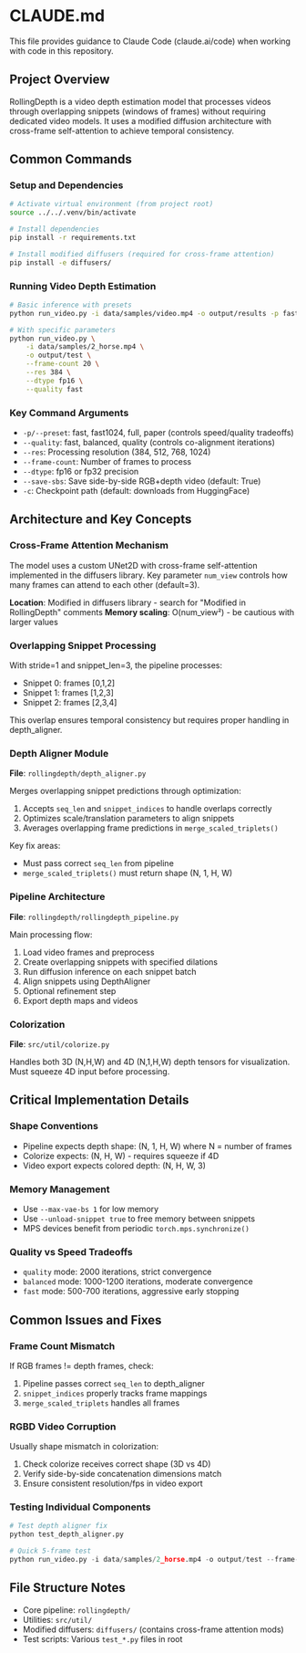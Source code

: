 # CLAUDE.md

This file provides guidance to Claude Code (claude.ai/code) when working with code in this repository.

## Project Overview

RollingDepth is a video depth estimation model that processes videos through overlapping snippets (windows of frames) without requiring dedicated video models. It uses a modified diffusion architecture with cross-frame self-attention to achieve temporal consistency.

## Common Commands

### Setup and Dependencies
```bash
# Activate virtual environment (from project root)
source ../../.venv/bin/activate

# Install dependencies
pip install -r requirements.txt

# Install modified diffusers (required for cross-frame attention)
pip install -e diffusers/
```

### Running Video Depth Estimation
```bash
# Basic inference with presets
python run_video.py -i data/samples/video.mp4 -o output/results -p fast

# With specific parameters
python run_video.py \
    -i data/samples/2_horse.mp4 \
    -o output/test \
    --frame-count 20 \
    --res 384 \
    --dtype fp16 \
    --quality fast
```

### Key Command Arguments
- `-p/--preset`: fast, fast1024, full, paper (controls speed/quality tradeoffs)
- `--quality`: fast, balanced, quality (controls co-alignment iterations)
- `--res`: Processing resolution (384, 512, 768, 1024)
- `--frame-count`: Number of frames to process
- `--dtype`: fp16 or fp32 precision
- `--save-sbs`: Save side-by-side RGB+depth video (default: True)
- `-c`: Checkpoint path (default: downloads from HuggingFace)

## Architecture and Key Concepts

### Cross-Frame Attention Mechanism
The model uses a custom UNet2D with cross-frame self-attention implemented in the diffusers library. Key parameter `num_view` controls how many frames can attend to each other (default=3).

**Location**: Modified in diffusers library - search for "Modified in RollingDepth" comments
**Memory scaling**: O(num_view²) - be cautious with larger values

### Overlapping Snippet Processing
With stride=1 and snippet_len=3, the pipeline processes:
- Snippet 0: frames [0,1,2]
- Snippet 1: frames [1,2,3]
- Snippet 2: frames [2,3,4]

This overlap ensures temporal consistency but requires proper handling in depth_aligner.

### Depth Aligner Module
**File**: `rollingdepth/depth_aligner.py`

Merges overlapping snippet predictions through optimization:
1. Accepts `seq_len` and `snippet_indices` to handle overlaps correctly
2. Optimizes scale/translation parameters to align snippets
3. Averages overlapping frame predictions in `merge_scaled_triplets()`

Key fix areas:
- Must pass correct `seq_len` from pipeline
- `merge_scaled_triplets()` must return shape (N, 1, H, W)

### Pipeline Architecture
**File**: `rollingdepth/rollingdepth_pipeline.py`

Main processing flow:
1. Load video frames and preprocess
2. Create overlapping snippets with specified dilations
3. Run diffusion inference on each snippet batch
4. Align snippets using DepthAligner
5. Optional refinement step
6. Export depth maps and videos

### Colorization
**File**: `src/util/colorize.py`

Handles both 3D (N,H,W) and 4D (N,1,H,W) depth tensors for visualization. Must squeeze 4D input before processing.

## Critical Implementation Details

### Shape Conventions
- Pipeline expects depth shape: (N, 1, H, W) where N = number of frames
- Colorize expects: (N, H, W) - requires squeeze if 4D
- Video export expects colored depth: (N, H, W, 3)

### Memory Management
- Use `--max-vae-bs 1` for low memory
- Use `--unload-snippet true` to free memory between snippets
- MPS devices benefit from periodic `torch.mps.synchronize()`

### Quality vs Speed Tradeoffs
- `quality` mode: 2000 iterations, strict convergence
- `balanced` mode: 1000-1200 iterations, moderate convergence
- `fast` mode: 500-700 iterations, aggressive early stopping

## Common Issues and Fixes

### Frame Count Mismatch
If RGB frames != depth frames, check:
1. Pipeline passes correct `seq_len` to depth_aligner
2. `snippet_indices` properly tracks frame mappings
3. `merge_scaled_triplets` handles all frames

### RGBD Video Corruption
Usually shape mismatch in colorization:
1. Check colorize receives correct shape (3D vs 4D)
2. Verify side-by-side concatenation dimensions match
3. Ensure consistent resolution/fps in video export

### Testing Individual Components
```python
# Test depth aligner fix
python test_depth_aligner.py

# Quick 5-frame test
python run_video.py -i data/samples/2_horse.mp4 -o output/test --frame-count 5
```

## File Structure Notes
- Core pipeline: `rollingdepth/`
- Utilities: `src/util/`
- Modified diffusers: `diffusers/` (contains cross-frame attention mods)
- Test scripts: Various `test_*.py` files in root